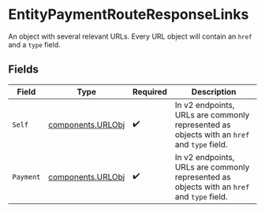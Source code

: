 # EntityPaymentRouteResponseLinks

An object with several relevant URLs. Every URL object will contain an `href` and a `type` field.


## Fields

| Field                                                                                      | Type                                                                                       | Required                                                                                   | Description                                                                                |
| ------------------------------------------------------------------------------------------ | ------------------------------------------------------------------------------------------ | ------------------------------------------------------------------------------------------ | ------------------------------------------------------------------------------------------ |
| `Self`                                                                                     | [components.URLObj](../../models/components/urlobj.md)                                     | :heavy_check_mark:                                                                         | In v2 endpoints, URLs are commonly represented as objects with an `href` and `type` field. |
| `Payment`                                                                                  | [components.URLObj](../../models/components/urlobj.md)                                     | :heavy_check_mark:                                                                         | In v2 endpoints, URLs are commonly represented as objects with an `href` and `type` field. |